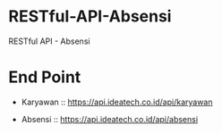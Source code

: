 # RESTful-API-Absensi
 RESTful API - Absensi

# End Point

- Karyawan :: https://api.ideatech.co.id/api/karyawan

- Absensi :: https://api.ideatech.co.id/api/absensi
